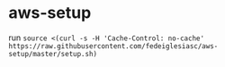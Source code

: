 # aws-setup

run `source <(curl -s -H 'Cache-Control: no-cache' https://raw.githubusercontent.com/fedeiglesiasc/aws-setup/master/setup.sh)`
